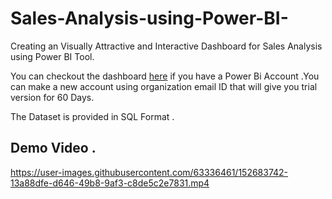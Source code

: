 # Sales-Analysis-using-Power-BI-
Creating an Visually Attractive and Interactive Dashboard for Sales Analysis using Power BI Tool.

You can checkout the dashboard [here](https://app.powerbi.com/reportEmbed?reportId=7b07c49f-2bfc-417f-8167-076e8414b598&autoAuth=true&ctid=d4963ce2-af94-4122-95a9-644e8b01624d&config=eyJjbHVzdGVyVXJsIjoiaHR0cHM6Ly93YWJpLXVzLW5vcnRoLWNlbnRyYWwtaC1wcmltYXJ5LXJlZGlyZWN0LmFuYWx5c2lzLndpbmRvd3MubmV0LyJ9) if you have a Power Bi Account .You can make a new account using organization email ID that will give you trial version for 60 Days.

The Dataset is provided in SQL Format . 
## Demo Video .


https://user-images.githubusercontent.com/63336461/152683742-13a88dfe-d646-49b8-9af3-c8de5c2e7831.mp4

